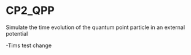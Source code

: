 # CP2_QPP
Simulate the time evolution of the quantum point particle in an external potential

-Tims test change
